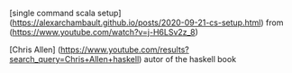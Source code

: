 

[single command scala setup] (https://alexarchambault.github.io/posts/2020-09-21-cs-setup.html) 
 from (https://www.youtube.com/watch?v=j-H6LSv2z_8)
 
 [Chris Allen] (https://www.youtube.com/results?search_query=Chris+Allen+haskell) autor of the haskell book